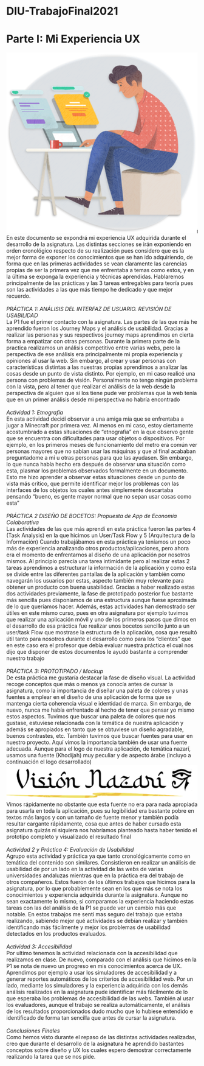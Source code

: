 # DIU-TrabajoFinal2021
# Parte I: Mi Experiencia UX
![Imagen Portada](imgs/Portada_ParteI.png)\
En este documento se expondrá mi experiencia UX adquirida durante el desarrollo de la asignatura. Las distintas secciones se irán exponiendo en orden cronológico respecto de su realización pues considero que es la mejor forma de exponer los conocimientos que se han ido adquiriendo, de forma que en las primeras actividades se vean claramente las carencias propias de ser la primera vez que me enfrentaba a temas como estos, y en la última se exponga la experiencia y técnicas aprendidas. Hablaremos principalmente de las prácticas y las 3 tareas entregables para teoría pues son las actividades a las que más tiempo he dedicado y que mejor recuerdo.\
\
*PRÁCTICA 1: ANÁLISIS DEL INTERFAZ DE USUARIO. REVISIÓN DE USABILIDAD*\
La P1 fue el primer contacto con la asignatura. Las partes de las que más he aprendido fueron los Journey Maps y el análisis de usabilidad. Gracias a realizar las personas y sus respectivos journey maps aprendimos en cierta forma a empatizar con otras personas. Durante la primera parte de la practica realizamos un análisis competitivo entre varias webs, pero la perspectiva de ese análisis era principalmente mi propia experiencia y opiniones al usar la web. Sin embargo, al crear y usar personas con características distintas a las nuestras propias aprendimos a analizar las cosas desde un punto de vista distinto. Por ejemplo, en mi caso realicé una persona con problemas de visión. Personalmente no tengo ningún problema con la vista, pero al tener que realizar el análisis de la web desde la perspectiva de alguien que sí los tiene pude ver problemas que la web tenía que en un primer análisis desde mi perspectiva no habría encontrado\
\
*Actividad 1: Etnografía*\
En esta actividad decidí observar a una amiga mía que se enfrentaba a jugar a Minecraft por primera vez. Al menos en mi caso, estoy ciertamente acostumbrado a estas situaciones de “etnografía” en la que observo gente que se encuentra con dificultades para usar objetos o dispositivos. Por ejemplo, en los primeros meses de funcionamiento del metro era común ver personas mayores que no sabían usar las máquinas y que al final acababan preguntadome a mi u otras personas para que las ayudasen. Sin embargo, lo que nunca había hecho era después de observar una situación como esta, plasmar los problemas observados formalmente en un documento. Esto me hizo aprender a observar estas situaciones desde un punto de vista más crítico, que permite identificar mejor los problemas con las interfaces de los objetos los cuales antes simplemente descartaba pensando “bueno, es gente mayor normal que no sepan usar cosas como esta”\
\
*PRÁCTICA 2 DISEÑO DE BOCETOS: Propuesta de App de Economía Colaborativa*\
Las actividades de las que más aprendí en esta práctica fueron las partes 4 (Task Analysis) en la que hicimos un User/Task Flow y 5 (Arquitectura de la Información) Cuando trabajábamos en esta práctica ya teníamos un poco más de experiencia analizando otros productos/aplicaciones, pero ahora era el momento de enfrentarnos al diseño de una aplicación por nosotros mismos. Al principio parecía una tarea intimidante pero al realizar estas 2 tareas aprendimos a estructurar la información de la aplicación y como esta se divide entre las diferentes pantallas de la aplicación y también como navegarán los usuarios por estas, aspecto también muy relevante para obtener un producto con buena usabilidad. Gracias a haber realizado estas dos actividades previamente, la fase de prototipado posterior fue bastante más sencilla pues disponíamos de una estructura aunque fuese aproximada de lo que queríamos hacer. Además, estas actividades han demostrado ser útiles en este mismo curso, pues en otra asignatura por ejemplo tuvimos que realizar una aplicación móvil y uno de los primeros pasos que dimos en el desarrollo de esa práctica fue realizar unos bocetos sencillo junto a un user/task Flow que mostrase la estructura de la aplicación, cosa que resultó útil tanto para nosotros durante el desarrollo como para los “clientes” que en este caso era el profesor que debía evaluar nuestra práctica el cual nos dijo que disponer de estos documentos le ayudó bastante a comprender nuestro trabajo\
\
*PRÁCTICA 3:  PROTOTIPADO / Mockup*\
De esta práctica me gustaría destacar la fase de diseño visual. La actividad recoge conceptos que más o menos ya conocía antes de cursar la asignatura, como la importancia de diseñar una paleta de colores y unas fuentes a emplear en el diseño de una aplicación de forma que se mantenga cierta coherencia visual e identidad de marca. Sin embargo, de nuevo, nunca me había enfrentado al hecho de tener que pensar yo mismo estos aspectos. Tuvimos que buscar una paleta de colores que nos gustase, estuviese relacionada con la temática de nuestra aplicación y además se apropiados en tanto que se obtuviese un diseño agradable, buenos contrastes, etc. También tuvimos que buscar fuentes para usar en nuestro proyecto. Aquí vimos la importancia también de usar una fuente adecuada. Aunque para el logo de nuestra aplicación, de temática nazarí, usamos una fuente (Khodijah) muy peculiar y de aspecto árabe (incluyo a continuación el logo desarrollado)\
![Logo Visioo Nazari](imgs/logo-Vision-Nazari.png)\
Vimos rápidamente no obstante que esta fuente no era para nada apropiada para usarla en toda la aplicación, pues su legibilidad era bastante pobre en textos más largos y con un tamaño de fuente menor y también podía resultar cargante rápidamente, cosa que antes de haber cursado esta asignatura quizás ni siquiera nos habríamos planteado hasta haber tenido el prototipo completo y visualizado el resultado final\
\
*Actividad 2 y Práctica 4: Evaluación de Usabilidad*\
Agrupo esta actividad y práctica ya que tanto cronológicamente como en temática del contenido son similares. Consistieron en realizar un análisis de usabilidad de por un lado en la actividad de las webs de varias universidades andaluzas mientras que en la práctica era del trabajo de otros compañeros. Estos fueron de los últimos trabajos que hicimos para la asignatura, por lo que probablemente sean en los que más se nota los conocimientos y experiencia adquirida durante la asignatura. Aunque no sean exactamente lo mismo, si comparamos la experiencia haciendo estas tareas con las del análisis de la P1 se puede ver un cambio más que notable. En estos trabajos me sentí mas seguro del trabajo que estaba realizando, sabiendo mejor qué actividades se debían realizar y también identificando más fácilmente y mejor los problemas de usabilidad detectados en los productos evaluados.\
\
*Actividad 3:  Accesibilidad*\
Por ultimo tenemos la actividad relacionada con la accesibilidad que realizamos en clase. De nuevo, comparado con el análisis que hicimos en la P1 se nota de nuevo un progreso en mis conocimientos acerca de UX. Aprendimos por ejemplo a usar los simuladores de accesibilidad y a generar reportes automáticos de los criterios de accesibilidad web. Por un lado, mediante los simuladores y la experiencia adquirida con los demás análisis realizados en la asignatura pude identificar más fácilmente de lo que esperaba los problemas de accesibilidad de las webs. También al usar los evaluadores, aunque el trabajo se realiza automáticamente, el análisis de los resultados proporcionados dudo mucho que lo hubiese entendido e identificado de forma tan sencilla que antes de cursar la asignatura.\
\
*Conclusiones Finales*\
Como hemos visto durante el repaso de las distintas actividades realizadas, creo que durante el desarrollo de la asignatura he aprendido bastantes conceptos sobre diseño y UX los cuales espero demostrar correctamente realizando la tarea que se nos pide.
